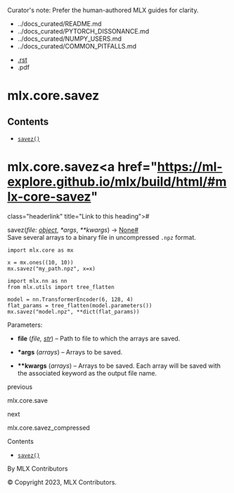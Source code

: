 Curator's note: Prefer the human-authored MLX guides for clarity.
- ../docs_curated/README.md
- ../docs_curated/PYTORCH_DISSONANCE.md
- ../docs_curated/NUMPY_USERS.md
- ../docs_curated/COMMON_PITFALLS.md


<div id="main-content" class="bd-main" role="main">

<div class="sbt-scroll-pixel-helper">

</div>

<div class="bd-content">

<div class="bd-article-container">

<div class="bd-header-article d-print-none">

<div class="header-article-items header-article__inner">

<div class="header-article-items__start">

<div class="header-article-item">

<span class="fa-solid fa-bars"></span>

</div>

</div>

<div class="header-article-items__end">

<div class="header-article-item">

<div class="article-header-buttons">

<a href="https://github.com/ml-explore/mlx"
class="btn btn-sm btn-source-repository-button"
data-bs-placement="bottom" data-bs-toggle="tooltip" target="_blank"
title="Source repository"><span class="btn__icon-container"> <em></em>
</span></a>

<div class="dropdown dropdown-download-buttons">

- <a
  href="https://ml-explore.github.io/mlx/build/html/_sources/python/_autosummary/mlx.core.savez.rst"
  class="btn btn-sm btn-download-source-button dropdown-item"
  data-bs-placement="left" data-bs-toggle="tooltip" target="_blank"
  title="Download source file"><span class="btn__icon-container">
  <em></em> </span> <span class="btn__text-container">.rst</span></a>
- <span class="btn__icon-container"> </span>
  <span class="btn__text-container">.pdf</span>

</div>

<span class="btn__icon-container"> </span>

<span class="fa-solid fa-list"></span>

</div>

</div>

</div>

</div>

</div>

<div id="jb-print-docs-body" class="onlyprint">

# mlx.core.savez

<div id="print-main-content">

<div id="jb-print-toc">

<div>

## Contents

</div>

- <a href="https://ml-explore.github.io/mlx/build/html/#mlx.core.savez"
  class="reference internal nav-link"><span class="pre"><code
  class="docutils literal notranslate">savez()</code></span></a>

</div>

</div>

</div>

<div id="searchbox">

</div>

<div id="mlx-core-savez" class="section">

# mlx.core.savez<a href="https://ml-explore.github.io/mlx/build/html/#mlx-core-savez"
class="headerlink" title="Link to this heading">#</a>

<span class="sig-name descname"><span class="pre">savez</span></span><span class="sig-paren">(</span>*<span class="n"><span class="pre">file</span></span><span class="p"><span class="pre">:</span></span><span class="w"> </span><span class="n"><a href="https://docs.python.org/3/library/functions.html#object"
class="reference external" title="(in Python v3.13)"><span
class="pre">object</span></a></span>*, *<span class="o"><span class="pre">\*</span></span><span class="n"><span class="pre">args</span></span>*, *<span class="o"><span class="pre">\*\*</span></span><span class="n"><span class="pre">kwargs</span></span>*<span class="sig-paren">)</span> <span class="sig-return"><span class="sig-return-icon">→</span> <span class="sig-return-typehint"><a href="https://docs.python.org/3/library/constants.html#None"
class="reference external" title="(in Python v3.13)"><span
class="pre">None</span></a></span></span><a href="https://ml-explore.github.io/mlx/build/html/#mlx.core.savez"
class="headerlink" title="Link to this definition">#</a>  
Save several arrays to a binary file in uncompressed
<span class="pre">`.npz`</span> format.

<div class="highlight-python notranslate">

<div class="highlight">

    import mlx.core as mx

    x = mx.ones((10, 10))
    mx.savez("my_path.npz", x=x)

    import mlx.nn as nn
    from mlx.utils import tree_flatten

    model = nn.TransformerEncoder(6, 128, 4)
    flat_params = tree_flatten(model.parameters())
    mx.savez("model.npz", **dict(flat_params))

</div>

</div>

Parameters<span class="colon">:</span>  
- **file** (*file,*
  <a href="https://docs.python.org/3/library/stdtypes.html#str"
  class="reference external" title="(in Python v3.13)"><em>str</em></a>)
  – Path to file to which the arrays are saved.

- **\*args** (*arrays*) – Arrays to be saved.

- **\*\*kwargs** (*arrays*) – Arrays to be saved. Each array will be
  saved with the associated keyword as the output file name.

</div>

<div class="prev-next-area">

<a
href="https://ml-explore.github.io/mlx/build/html/python/_autosummary/mlx.core.save.html"
class="left-prev" title="previous page"><em></em></a>

<div class="prev-next-info">

previous

mlx.core.save

</div>

<a
href="https://ml-explore.github.io/mlx/build/html/python/_autosummary/mlx.core.savez_compressed.html"
class="right-next" title="next page"></a>

<div class="prev-next-info">

next

mlx.core.savez_compressed

</div>

</div>

</div>

<div class="bd-sidebar-secondary bd-toc">

<div class="sidebar-secondary-items sidebar-secondary__inner">

<div class="sidebar-secondary-item">

<div class="page-toc tocsection onthispage">

Contents

</div>

- <a href="https://ml-explore.github.io/mlx/build/html/#mlx.core.savez"
  class="reference internal nav-link"><span class="pre"><code
  class="docutils literal notranslate">savez()</code></span></a>

</div>

</div>

</div>

</div>

<div class="bd-footer-content__inner container">

<div class="footer-item">

By MLX Contributors

</div>

<div class="footer-item">

© Copyright 2023, MLX Contributors.  

</div>

<div class="footer-item">

</div>

<div class="footer-item">

</div>

</div>

</div>
